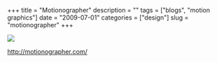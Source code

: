 +++
title = "Motionographer"
description = ""
tags = ["blogs", "motion graphics"]
date = "2009-07-01"
categories = ["design"]
slug = "motionographer"
+++


 

  <div id="screens-thumbs" class="clearfix">
    <div class="txt-center" id="design-submission"><a href="http://motionographer.com/"><img id='bluga-thumbnail-1415' class='bluga-thumbnail large' src='//konigi.com/media/bluga/
wt4931991aba001_0.jpg'/></a></div>  
  </div>   
<p><a href="http://motionographer.com/">http://motionographer.com/</a></p>




